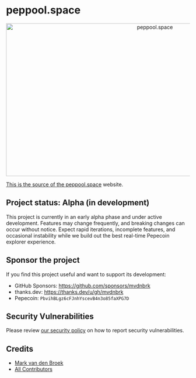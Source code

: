 # peppool.space

<p align="center"><a href="https://peppool.space" target="_blank"><img src="https://cdn.peppool.space/opengraph/default-card-large.png" width="800" height="418" alt="peppool.space"></p>

This is the source of the [peppool.space][link-website] website.

## Project status: Alpha (in development)

This project is currently in an early alpha phase and under active development. Features may change frequently, and breaking changes can occur without notice. Expect rapid iterations, incomplete features, and occasional instability while we build out the best real-time Pepecoin explorer experience.

## Sponsor the project

If you find this project useful and want to support its development:

- GitHub Sponsors: https://github.com/sponsors/mvdnbrk
- thanks.dev: https://thanks.dev/u/gh/mvdnbrk
- Pepecoin: `PbvihBLgz6cFJnhYscevB4n3o85faXPG7D`

## Security Vulnerabilities

Please review [our security policy](../../security/policy) on how to report security vulnerabilities.

## Credits

- [Mark van den Broek](https://github.com/mvdnbrk)
- [All Contributors](../../contributors)

[link-website]: https://peppool.space
